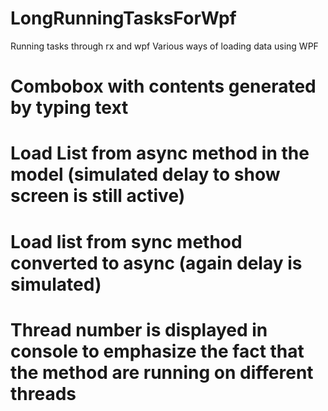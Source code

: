 # LongRunningTasksForWpf
Running tasks through rx and wpf
Various ways of loading data using WPF

# Combobox with contents generated by typing text
# Load List from async method in the model (simulated delay to show screen is still active)
# Load list from sync method converted to async (again delay is simulated)
# Thread number is displayed in console to emphasize the fact that the method are running on different threads
